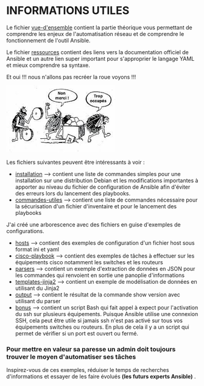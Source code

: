 # INFORMATIONS UTILES

Le fichier [vue-d'ensemble](https://github.com/Bantou96/automatisation-reseau-avec-ansible/blob/master/vue-d'ensemble.md) contient la partie théorique vous permettant de comprendre les enjeux de l'automatisation réseau et de comprendre le fonctionnement de l'outil Ansible. 

Le fichier [ressources]() contient des liens vers la documentation officiel de Ansible et un autre lien super important pour s'approprier le langage YAML et mieux comprendre sa syntaxe.

Et oui !!! nous n'allons pas recréer la roue voyons !!!

![roue](./images/roue.jpg)

Les fichiers suivantes peuvent être intéressants à voir : 

- [installation]() --> contient une liste de commandes simples pour une installation sur une distribution Debian et les modifications importantes à apporter au niveau du fichier de configuration de Ansible afin d'éviter des erreurs lors du lancement des playbooks.  
- [commandes-utiles]() --> contient une liste de commandes nécessaire pour la sécurisation d'un fichier d'inventaire et pour le lancement des playbooks

J'ai créé une arborescence avec des fichiers en guise d'exemples de configurations.

- [hosts]() --> contient des exemples de configuration d'un fichier host sous format ini et yaml
- [cisco-playbook]() --> contient des exemples de tâches à effectuer sur les équipements cisco notamment les switches et les routeurs
- [parsers]() --> contient un exemple d'extraction de données en JSON pour les commandes qui renvoient en sortie une panoplie d'informations
- [templates-jinja2]() --> contient un exemple de modélisation de données en utilisant du Jinja2 
- [output]() --> contient le résultat de la commande show version avec utilisant du parser  
- [bonus]() --> contient un script Bash qui fait appel à expect pour l'activation du ssh sur plusieurs équipements. Puisque Ansible utilise une connexion SSH, cela peut être utile si jamais ssh n'est pas activé sur tous vos équipements switches ou routeurs. En plus de cela il y a un script qui permet de vérifier si un port est ouvert ou fermé.   

### Pour mettre en valeur sa paresse un admin doit toujours trouver le moyen d'automatiser ses tâches

Inspirez-vous de ces exemples, réduiser le temps de recherches d'informations et essayer de les faire évolués **(les futurs experts Ansible)** .



